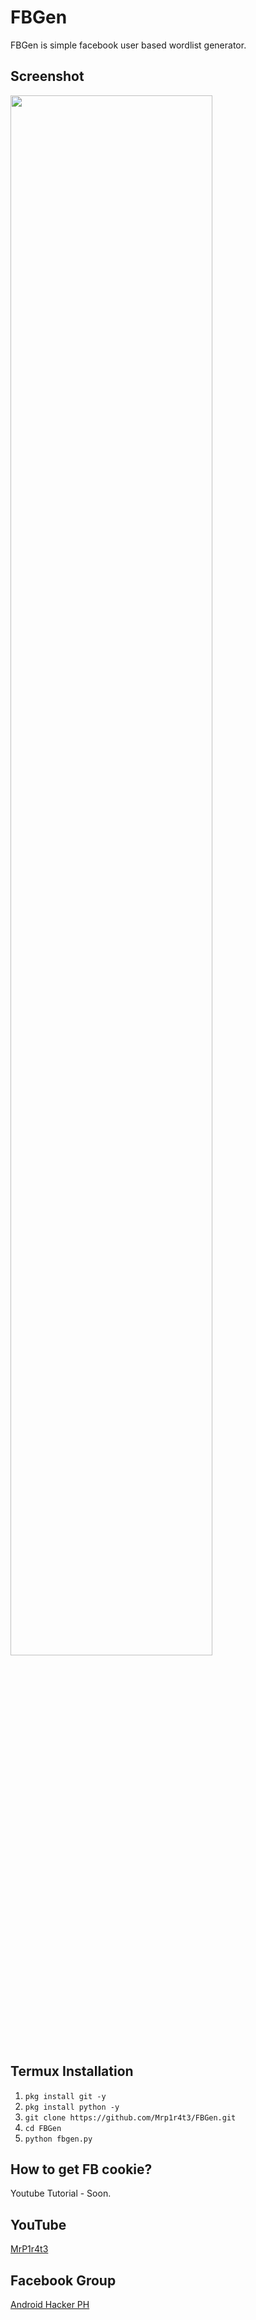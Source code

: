 # FBGen
FBGen is simple facebook user based wordlist generator.

## Screenshot
<img src="https://github.com/Mrp1r4t3/FBGen/blob/main/Screenshot/Screenshot0.jpg" width="80%" height="80%">

## Termux Installation
1. `pkg install git -y`
2. `pkg install python -y`
3. `git clone https://github.com/Mrp1r4t3/FBGen.git`
4. `cd FBGen`
5. `python fbgen.py`

## How to get FB cookie?
Youtube Tutorial - Soon.

## YouTube
[MrP1r4t3](https://www.youtube.com/c/mrp1r4t3)
## Facebook Group
[Android Hacker PH](https://www.facebook.com/groups/1778790372291663/)
